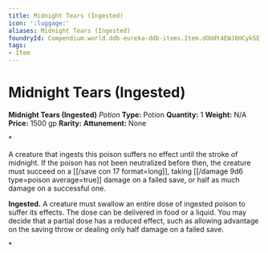 ```yaml
---
title: Midnight Tears (Ingested)
icon: ':luggage:'
aliases: Midnight Tears (Ingested)
foundryId: Compendium.world.ddb-eureka-ddb-items.Item.dOUdt4EWJ8HCyk5E
tags:
- Item
---
```


# Midnight Tears (Ingested)

**Midnight Tears (Ingested)**
_Potion_
**Type:** Potion
**Quantity:** 1
**Weight:** N/A
**Price:** 1500 gp
**Rarity:** 
**Attunement:** None

*<p>A creature that ingests this poison suffers no effect until the stroke of midnight. If the poison has not been neutralized before then, the creature must succeed on a [[/save con 17 format=long]], taking  [[/damage 9d6 type=poison average=true]] damage on a failed save, or half as much damage on a successful one.

**Ingested.** A creature must swallow an entire dose of ingested poison to suffer its effects. The dose can be delivered in food or a liquid. You may decide that a partial dose has a reduced effect, such as allowing advantage on the saving throw or dealing only half damage on a failed save.</p>*